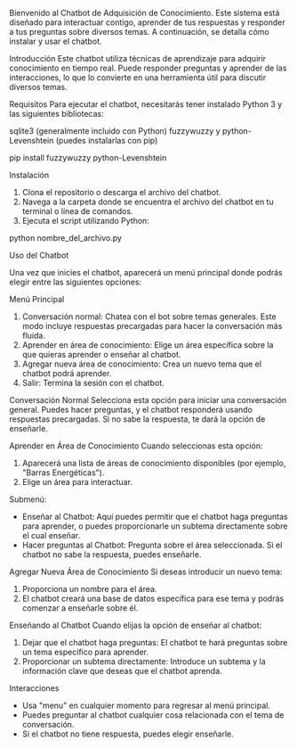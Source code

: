 Bienvenido al Chatbot de Adquisición de Conocimiento. Este sistema está diseñado para interactuar contigo, aprender de tus respuestas y responder a tus preguntas sobre diversos temas. 
A continuación, se detalla cómo instalar y usar el chatbot.

Introducción
Este chatbot utiliza técnicas de aprendizaje para adquirir conocimiento en tiempo real. 
Puede responder preguntas y aprender de las interacciones, lo que lo convierte en una herramienta útil para discutir diversos temas.

Requisitos
Para ejecutar el chatbot, necesitarás tener instalado Python 3 y las siguientes bibliotecas:

sqlite3 (generalmente incluido con Python)
fuzzywuzzy y python-Levenshtein (puedes instalarlas con pip)

pip install fuzzywuzzy python-Levenshtein

Instalación
1. Clona el repositorio o descarga el archivo del chatbot.
2. Navega a la carpeta donde se encuentra el archivo del chatbot en tu terminal o línea de comandos.
3. Ejecuta el script utilizando Python:

python nombre_del_archivo.py

Uso del Chatbot

Una vez que inicies el chatbot, aparecerá un menú principal donde podrás elegir entre las siguientes opciones:

Menú Principal
1. Conversación normal: Chatea con el bot sobre temas generales. Este modo incluye respuestas precargadas para hacer la conversación más fluida.
2. Aprender en área de conocimiento: Elige un área específica sobre la que quieras aprender o enseñar al chatbot.
3. Agregar nueva área de conocimiento: Crea un nuevo tema que el chatbot podrá aprender.
4. Salir: Termina la sesión con el chatbot.

Conversación Normal
Selecciona esta opción para iniciar una conversación general. Puedes hacer preguntas, y el chatbot responderá usando respuestas precargadas. 
Si no sabe la respuesta, te dará la opción de enseñarle.

Aprender en Área de Conocimiento
Cuando seleccionas esta opción:
1. Aparecerá una lista de áreas de conocimiento disponibles (por ejemplo, "Barras Energéticas").
2. Elige un área para interactuar.

Submenú:

- Enseñar al Chatbot: Aquí puedes permitir que el chatbot haga preguntas para aprender, o puedes proporcionarle un subtema directamente sobre el cual enseñar.
- Hacer preguntas al Chatbot: Pregunta sobre el área seleccionada. Si el chatbot no sabe la respuesta, puedes enseñarle.

Agregar Nueva Área de Conocimiento
Si deseas introducir un nuevo tema:
1. Proporciona un nombre para el área.
2. El chatbot creará una base de datos específica para ese tema y podrás comenzar a enseñarle sobre él.

Enseñando al Chatbot
Cuando elijas la opción de enseñar al chatbot:
1. Dejar que el chatbot haga preguntas: El chatbot te hará preguntas sobre un tema específico para aprender.
2. Proporcionar un subtema directamente: Introduce un subtema y la información clave que deseas que el chatbot aprenda.

Interacciones
- Usa "menu" en cualquier momento para regresar al menú principal.
- Puedes preguntar al chatbot cualquier cosa relacionada con el tema de conversación.
- Si el chatbot no tiene respuesta, puedes elegir enseñarle.
